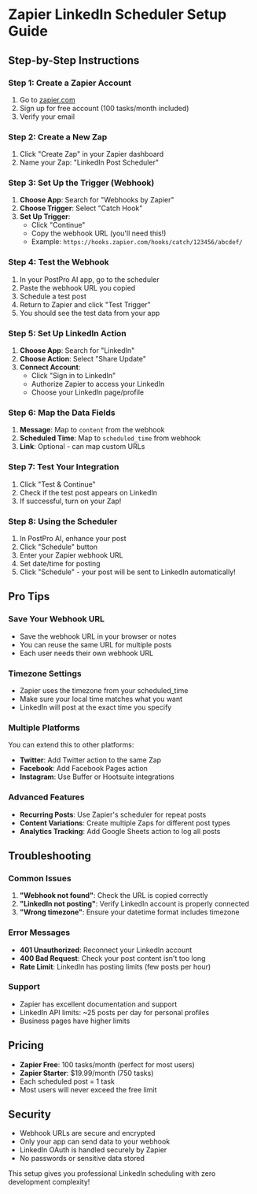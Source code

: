 # Zapier LinkedIn Scheduler Setup Guide

## Step-by-Step Instructions

### Step 1: Create a Zapier Account
1. Go to [zapier.com](https://zapier.com)
2. Sign up for free account (100 tasks/month included)
3. Verify your email

### Step 2: Create a New Zap
1. Click "Create Zap" in your Zapier dashboard
2. Name your Zap: "LinkedIn Post Scheduler"

### Step 3: Set Up the Trigger (Webhook)
1. **Choose App**: Search for "Webhooks by Zapier"
2. **Choose Trigger**: Select "Catch Hook"
3. **Set Up Trigger**: 
   - Click "Continue" 
   - Copy the webhook URL (you'll need this!)
   - Example: `https://hooks.zapier.com/hooks/catch/123456/abcdef/`

### Step 4: Test the Webhook
1. In your PostPro AI app, go to the scheduler
2. Paste the webhook URL you copied
3. Schedule a test post
4. Return to Zapier and click "Test Trigger"
5. You should see the test data from your app

### Step 5: Set Up LinkedIn Action
1. **Choose App**: Search for "LinkedIn"
2. **Choose Action**: Select "Share Update"
3. **Connect Account**: 
   - Click "Sign in to LinkedIn"
   - Authorize Zapier to access your LinkedIn
   - Choose your LinkedIn page/profile

### Step 6: Map the Data Fields
1. **Message**: Map to `content` from the webhook
2. **Scheduled Time**: Map to `scheduled_time` from webhook
3. **Link**: Optional - can map custom URLs

### Step 7: Test Your Integration
1. Click "Test & Continue"
2. Check if the test post appears on LinkedIn
3. If successful, turn on your Zap!

### Step 8: Using the Scheduler
1. In PostPro AI, enhance your post
2. Click "Schedule" button
3. Enter your Zapier webhook URL
4. Set date/time for posting
5. Click "Schedule" - your post will be sent to LinkedIn automatically!

## Pro Tips

### Save Your Webhook URL
- Save the webhook URL in your browser or notes
- You can reuse the same URL for multiple posts
- Each user needs their own webhook URL

### Timezone Settings
- Zapier uses the timezone from your scheduled_time
- Make sure your local time matches what you want
- LinkedIn will post at the exact time you specify

### Multiple Platforms
You can extend this to other platforms:
- **Twitter**: Add Twitter action to the same Zap
- **Facebook**: Add Facebook Pages action
- **Instagram**: Use Buffer or Hootsuite integrations

### Advanced Features
- **Recurring Posts**: Use Zapier's scheduler for repeat posts
- **Content Variations**: Create multiple Zaps for different post types
- **Analytics Tracking**: Add Google Sheets action to log all posts

## Troubleshooting

### Common Issues
1. **"Webhook not found"**: Check the URL is copied correctly
2. **"LinkedIn not posting"**: Verify LinkedIn account is properly connected
3. **"Wrong timezone"**: Ensure your datetime format includes timezone

### Error Messages
- **401 Unauthorized**: Reconnect your LinkedIn account
- **400 Bad Request**: Check your post content isn't too long
- **Rate Limit**: LinkedIn has posting limits (few posts per hour)

### Support
- Zapier has excellent documentation and support
- LinkedIn API limits: ~25 posts per day for personal profiles
- Business pages have higher limits

## Pricing
- **Zapier Free**: 100 tasks/month (perfect for most users)
- **Zapier Starter**: $19.99/month (750 tasks)
- Each scheduled post = 1 task
- Most users will never exceed the free limit

## Security
- Webhook URLs are secure and encrypted
- Only your app can send data to your webhook
- LinkedIn OAuth is handled securely by Zapier
- No passwords or sensitive data stored

This setup gives you professional LinkedIn scheduling with zero development complexity!